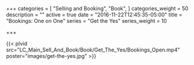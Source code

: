 +++
categories = [
  "Selling and Booking",
  "Book",
]
categories_weight = 50
description = ""
active = true
date = "2016-11-22T12:45:35-05:00"
title = "Bookings: One on One"
series = "Get the Yes"
series_weight = 10

+++

{{< plvid src="LC_Main_Sell_And_Book/Book/Get_The_Yes/Bookings_Open.mp4" poster="images/get-the-yes.jpg" >}}
